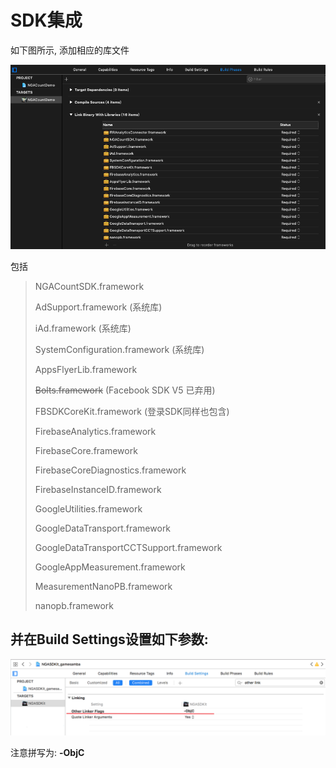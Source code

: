 # SDK集成

如下图所示, 添加相应的库文件

![](../../.gitbook/assets/snipaste_2018-05-03_15-45-41.png)

包括

> NGACountSDK.framework
>
> AdSupport.framework \(系统库\)
>
> iAd.framework \(系统库\)
>
> SystemConfiguration.framework \(系统库\)
>
> AppsFlyerLib.framework
>
> ~~Bolts.framework~~ \(Facebook SDK V5 已弃用\)
>
> FBSDKCoreKit.framework \(登录SDK同样也包含\)
>
> FirebaseAnalytics.framework
>
> FirebaseCore.framework
>
> FirebaseCoreDiagnostics.framework
>
> FirebaseInstanceID.framework
>
> GoogleUtilities.framework
>
> GoogleDataTransport.framework
>
> GoogleDataTransportCCTSupport.framework
>
> GoogleAppMeasurement.framework
>
> MeasurementNanoPB.framework
>
> nanopb.framework

## 并在Build Settings设置如下参数:

![](../../.gitbook/assets/snipaste_2018-05-03_11-50-51.png)

注意拼写为: **-ObjC**

